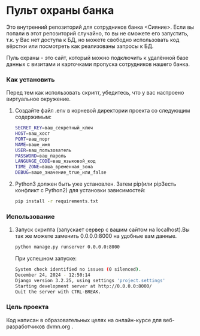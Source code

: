 # Пульт охраны банка
Это внутренний репозиторий для сотрудников банка <Сияние>. Если вы попали в этот репозиторий случайно, то вы не сможете его запустить, т.к. у Вас нет доступа к БД, но можете свободно использовать код вёрстки или посмотреть как реализованы запросы к БД.

Пуль охраны - это сайт, который можно подключить к удалённой базе данных с визитами и карточками пропуска сотрудников нашего банка.


### Как установить
Перед тем как использовать скрипт, убедитесь, что у вас настроено виртуальное окружение.

1. Создайте файл .env в корневой директории проекта со следующим содержимым:

    ```bash
    SECRET_KEY=ваш_секретный_ключ
    HOST=ваш_хост
    PORT=ваш_порт
    NAME=ваше_имя
    USER=ваш_пользователь
    PASSWORD=ваш_пароль
    LANGUAGE_CODE=ваш_языковой_код
    TIME_ZONE=ваша_временная_зона
    DEBUG=ваше_значение_true_или_false
    ```


2.  Python3 должен быть уже установлен. Затем pip(или pip3есть конфликт с Python2) для установки зависимостей:

    ```bash
    pip install -r requirements.txt
    ```


### Использование
1. Запуск скрипта (запускает сервер с вашим сайтом на localhost).Вы так же можете заменить 0.0.0.0:8000 на удобные вам данные.
    ```bash
    python manage.py runserver 0.0.0.0:8000
    ```
    При успешном запуске:

    ```bash
    System check identified no issues (0 silenced).
    December 24, 2024 - 12:50:14
    Django version 3.2.25, using settings 'project.settings'
    Starting development server at http://0.0.0.0:8000/
    Quit the server with CTRL-BREAK.
    ```

### Цель проекта
Код написан в образовательных целях на онлайн-курсе для веб-разработчиков dvmn.org .
